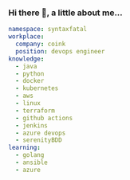 ### Hi there 👋, a little about me...

```yaml
namespace: syntaxfatal
workplace:
  company: coink
  position: devops engineer
knowledge:
  - java
  - python
  - docker
  - kubernetes
  - aws
  - linux
  - terraform
  - github actions
  - jenkins
  - azure devops
  - serenityBDD
learning:
  - golang
  - ansible
  - azure
```

